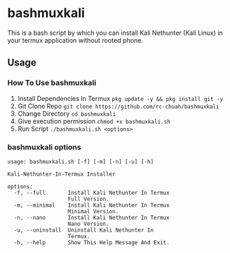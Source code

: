 # bashmuxkali
This is a bash script by which you can install Kali Nethunter (Kali Linux) in your termux application without rooted phone.

## Usage
### How To Use bashmuxkali
1. Install Dependencies In Termux `pkg update -y && pkg install git -y`
2. Git Clone Repo `git clone https://github.com/rc-chuah/bashmuxkali`
3. Change Directory `cd bashmuxkali`
4. Give execution permission `chmod +x bashmuxkali.sh`
5. Run Script `./bashmuxkali.sh <options>`
### bashmuxkali options
```
usage: bashmuxkali.sh [-f] [-m] [-n] [-u] [-h]

Kali-Nethunter-In-Termux Installer

options:
  -f, --full       Install Kali Nethunter In Termux
                   Full Version.
  -m, --minimal    Install Kali Nethunter In Termux
                   Minimal Version.
  -n, --nano       Install Kali Nethunter In Termux
                   Nano Version.
  -u, --uninstall  Uninstall Kali Nethunter In
                   Termux.
  -h, --help       Show This Help Message And Exit.
```
